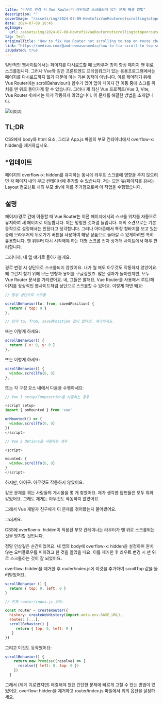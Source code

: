 ```yaml
---
title: "라우트 변경 시 Vue Router가 상단으로 스크롤되지 않는 문제 해결 방법"
description: ""
coverImage: "/assets/img/2024-07-09-HowtofixVueRouternotscrollingtotoponroutechange_0.png"
date: 2024-07-09 18:45
ogImage:
  url: /assets/img/2024-07-09-HowtofixVueRouternotscrollingtotoponroutechange_0.png
tag: Tech
originalTitle: "How to fix Vue Router not scrolling to top on route change"
link: "https://medium.com/@andrewmasonmedia/how-to-fix-scroll-to-top-scrollbehaviour-not-working-in-vue-router-b443c0fecf91"
isUpdated: true
---
```


일반적인 웹사이트에서는 페이지를 다시로드할 때 브라우저 창이 항상 페이지 맨 위로 스크롤됩니다. 그러나 Vue와 같은 프론트엔드 프레임워크가 있는 응용프로그램에서는 페이지를 다시로드하지 않기 때문에 이는 기본 동작이 아닙니다. 이를 제어하기 위해 Vue Router에는 scrollBehaviour() 함수가 있어 앱이 페이지 간 이동 중에 스크롤 위치를 맨 위로 돌아가게 할 수 있습니다. 그러나 제 최신 Vue 프로젝트(Vue 3, Vite, Vue Router 4)에서는 이게 작동하지 않았습니다. 이 문제를 해결한 방법을 소개합니다.

![이미지](/assets/img/2024-07-09-HowtofixVueRouternotscrollingtotoponroutechange_0.png)

## TL;DR

CSS에서 body와 html 요소, 그리고 App.js 파일의 부모 컨테이너에서 overflow-x: hidden을 제거하십시오.

<!-- seedividend - 사각형 -->

<ins class="adsbygoogle"
     style="display:block"
     data-ad-client="ca-pub-4877378276818686"
     data-ad-slot="1898504329"
     data-ad-format="auto"
     data-full-width-responsive="true"></ins>

<script>
     (adsbygoogle = window.adsbygoogle || []).push({});
</script>

## \*업데이트

페이지의 overflow-x: hidden를 유지하는 동시에 라우트 스크롤에 영향을 주지 않으려면 각 페이지 내의 부모 컨테이너에 추가할 수 있습니다. 저는 모든 뷰/페이지를 감싸는 Layout 컴포넌트 내의 부모 div에 이를 추가함으로써 이 작업을 수행했습니다.

## 설명

페이지/경로 간에 이동할 때 Vue Router는 이전 페이지에서의 스크롤 위치를 자동으로 유지하여 새 페이지로 이동합니다. 이는 멍청한 것처럼 들립니다. 저의 소견으로는 기본 동작으로 설정해서는 안된다고 생각합니다. 그러나 아마존에서 특정 청바지를 보고 있는 중에 브라우저의 뒤로가기 버튼을 사용하여 해당 상품으로 돌아갈 수 있게하려면 특히 유용합니다. 맨 위부터 다시 시작해야 하는 대형 스크롤 전자 상거래 사이트에서 매우 편리합니다.

<!-- seedividend - 사각형 -->

<ins class="adsbygoogle"
     style="display:block"
     data-ad-client="ca-pub-4877378276818686"
     data-ad-slot="1898504329"
     data-ad-format="auto"
     data-full-width-responsive="true"></ins>

<script>
     (adsbygoogle = window.adsbygoogle || []).push({});
</script>

그러니까, 내 앱 얘기로 돌아가볼게요.

경로 변경 시 상단으로 스크롤되지 않았어요. 내가 뭘 해도 아무것도 작동하지 않았어요. 왜 그런지 찾기 위해 모든 변형과 용어를 구글링했죠. 많은 결과가 돌아왔지만, 모두 Vue Router 문서를 가리켰어요. 네, 그들은 말해요, Vue Router를 사용해서 루트/페이지를 정상적인 웹사이트처럼 상단으로 스크롤할 수 있어요. 이렇게 하면 돼요:

```js
// 항상 상단으로 스크롤

scrollBehavior(to, from, savedPosition) {
  return { top: 0 }
},

// 만약 to, from, savedPosition 값이 없다면, 제거하세요.
```

또는 이렇게 하세요:

<!-- seedividend - 사각형 -->

<ins class="adsbygoogle"
     style="display:block"
     data-ad-client="ca-pub-4877378276818686"
     data-ad-slot="1898504329"
     data-ad-format="auto"
     data-full-width-responsive="true"></ins>

<script>
     (adsbygoogle = window.adsbygoogle || []).push({});
</script>

```js
scrollBehavior() {
  return { x: 0, y: 0 }
},
```

또는 이렇게 하세요:

```js
scrollBehavior() {
  window.scrollTo(0, 0)
},
```

또는 각 구성 요소 내에서 다음을 수행하세요:

<!-- seedividend - 사각형 -->

<ins class="adsbygoogle"
     style="display:block"
     data-ad-client="ca-pub-4877378276818686"
     data-ad-slot="1898504329"
     data-ad-format="auto"
     data-full-width-responsive="true"></ins>

<script>
     (adsbygoogle = window.adsbygoogle || []).push({});
</script>

```js
// Vue 3 setup/Composition을 사용하는 경우

<script setup>
import { onMounted } from 'vue'

onMounted(() => {
  window.scrollTo(0, 0)
})
</script>

// Vue 2 Options을 사용하는 경우

<script>

mounted: {
  window.scrollTo(0, 0)
}
</script>
```

하지만, 아이구. 아무것도 작동하지 않았어요.

같은 문제를 겪는 사람들의 게시물을 몇 개 찾았어요. 제가 생각한 답변들은 모두 위와 같았어요. 그래도 제게는 아무것도 작동하지 않았어요.

그래서 Vue 개발자 친구에게 이 문제를 겪어봤는지 물어봤어요.

<!-- seedividend - 사각형 -->

<ins class="adsbygoogle"
     style="display:block"
     data-ad-client="ca-pub-4877378276818686"
     data-ad-slot="1898504329"
     data-ad-format="auto"
     data-full-width-responsive="true"></ins>

<script>
     (adsbygoogle = window.adsbygoogle || []).push({});
</script>

그러셔요.

CSS에 overflow-x: hidden이 적용된 부모 컨테이너는 라우터가 맨 위로 스크롤되는 것을 방지할 것입니다.

정말 인상깊은 순간이었어요. 내 앱의 body에 overflow-x: hidden을 설정하여 원치 않는 오버플로우를 피하려고 한 것을 알았을 때요. 이를 제거한 후 라우트 변경 시 맨 위로 스크롤하는 것이 잘 되었어요.

overflow: hidden을 제거한 후 router/index.js에 이것을 추가하여 scrollTop 값을 돌려받았어요.

<!-- seedividend - 사각형 -->

<ins class="adsbygoogle"
     style="display:block"
     data-ad-client="ca-pub-4877378276818686"
     data-ad-slot="1898504329"
     data-ad-format="auto"
     data-full-width-responsive="true"></ins>

<script>
     (adsbygoogle = window.adsbygoogle || []).push({});
</script>

```js
scrollBehavior () {
  return { top: 0, left: 0 }
}

// 전체 router/index.js 코드:

const router = createRouter({
  history: createWebHistory(import.meta.env.BASE_URL),
  routes: [...],
  scrollBehavior() {
     return { top: 0, left: 0 }
   }
})
```

그리고 이것도 동작했어요:

```js
scrollBehavior() {
    return new Promise((resolve) => {
      resolve({ left: 0, top: 0 })
    })
  }
```

그래서 (제게 괴로웠지만) 해결해야 했던 간단한 문제에 빠르게 고칠 수 있는 방법이 있었어요. overflow: hidden을 제거하고 router/index.js 파일에서 위의 옵션을 설정하세요.

